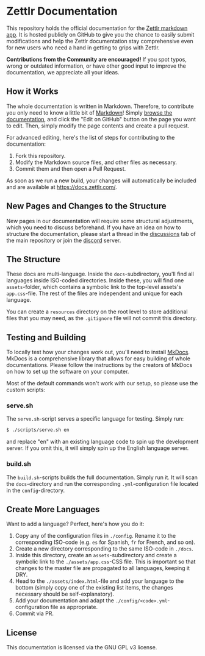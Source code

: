 # Zettlr Documentation

This repository holds the official documentation for the [Zettlr markdown app](https://www.zettlr.com/). It is hosted publicly on GitHub to give you the chance to easily submit modifications and help the Zettlr documentation stay comprehensive even for new users who need a hand in getting to grips with Zettlr.

**Contributions from the Community are encouraged!** If you spot typos, wrong or outdated information, or have other good input to improve the documentation, we appreciate all your ideas.

## How it Works

The whole documentation is written in Markdown. Therefore, to contribute you only need to know a little bit of [Markdown](https://www.markdownguide.org/basic-syntax/)! Simply [browse the documentation](https://docs.zettlr.com/), and click the "Edit on GitHub" button on the page you want to edit. Then, simply modify the page contents and create a pull request.

For advanced editing, here's the list of steps for contributing to the documentation:

1. Fork this repository.
2. Modify the Markdown source files, and other files as necessary.
3. Commit them and then open a Pull Request.

As soon as we run a new build, your changes will automatically be included and are available at https://docs.zettlr.com/.

## New Pages and Changes to the Structure

New pages in our documentation will require some structural adjustments, which you need to discuss beforehand. If you have an idea on how to structure the documentation, please start a thread in the [discussions](https://github.com/Zettlr/Zettlr/discussions) tab of the main repository or join the [discord](https://discord.gg/StmkG4sR) server. 

## The Structure

These docs are multi-language. Inside the `docs`-subdirectory, you'll find all languages inside ISO-coded directories. Inside these, you will find one `assets`-folder, which contains a symbolic link to the top-level assets's `app.css`-file. The rest of the files are independent and unique for each language.

You can create a `resources` directory on the root level to store additional files that you may need, as the `.gitignore` file will not commit this directory.

## Testing and Building

To locally test how your changes work out, you'll need to install [MkDocs](https://www.mkdocs.org/). MkDocs is a comprehensive library that allows for easy building of whole documentations. Please follow the instructions by the creators of MkDocs on how to set up the software on your computer.

Most of the default commands won't work with our setup, so please use the custom scripts:

### serve.sh

The `serve.sh`-script serves a specific language for testing. Simply run:

```bash
$ ./scripts/serve.sh en
```

and replace "en" with an existing language code to spin up the development server. If you omit this, it will simply spin up the English language server.

### build.sh

The `build.sh`-scripts builds the full documentation. Simply run it. It will scan the `docs`-directory and run the corresponding `.yml`-configuration file located in the `config`-directory.

## Create More Languages

Want to add a language? Perfect, here's how you do it:

1. Copy any of the configuration files in `./config`. Rename it to the corresponding ISO-code (e.g. `es` for Spanish, `fr` for French, and so on).
2. Create a new directory corresponding to the same ISO-code in `./docs`.
3. Inside this directory, create an `assets`-subdirectory and create a symbolic link to the `./assets/app.css`-CSS file. This is important so that changes to the master file are propagated to all languages, keeping it DRY.
4. Head to the `./assets/index.html`-file and add your language to the bottom (simply copy one of the existing list items, the changes necessary should be self-explanatory).
5. Add your documentation and adapt the `./config/<code>.yml`-configuration file as appropriate.
6. Commit via PR.

## License

This documentation is licensed via the GNU GPL v3 license.
